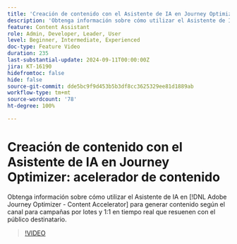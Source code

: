 ```yaml
---
title: 'Creación de contenido con el Asistente de IA en Journey Optimizer: acelerador de contenido'
description: 'Obtenga información sobre cómo utilizar el Asistente de IA en Journey Optimizer: acelerador de contenido para generar contenido según el canal para campañas por lotes y 1:1 en tiempo real que resuenen con el público destinatario.'
feature: Content Assistant
role: Admin, Developer, Leader, User
level: Beginner, Intermediate, Experienced
doc-type: Feature Video
duration: 235
last-substantial-update: 2024-09-11T00:00:00Z
jira: KT-16190
hidefromtoc: false
hide: false
source-git-commit: dde5bc9f9d453b5b3df8cc3625329ee81d1889ab
workflow-type: tm+mt
source-wordcount: '78'
ht-degree: 100%

---
```



# Creación de contenido con el Asistente de IA en Journey Optimizer: acelerador de contenido

Obtenga información sobre cómo utilizar el Asistente de IA en [!DNL Adobe Journey Optimizer - Content Accelerator] para generar contenido según el canal para campañas por lotes y 1:1 en tiempo real que resuenen con el público destinatario.

>[!VIDEO](https://video.tv.adobe.com/v/3433552/?learn=on)

